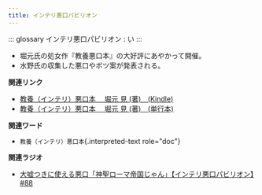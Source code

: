 ```yaml
---
title: インテリ悪口パビリオン
---
```


::: glossary
インテリ悪口パビリオン : い
:::

-   堀元氏の処女作『教養悪口本』の大好評にあやかって開催。
-   水野氏の収集した悪口やボツ案が発表される。

**関連リンク**

-   [教養（インテリ）悪口本 　堀元 見
    (著)　(Kindle)](https://amzn.to/32DleO2)
-   [教養（インテリ）悪口本 　堀元 見
    (著)　(単行本)](https://amzn.to/3Jj42hL)

**関連ワード**

-   `教養（インテリ）悪口本`{.interpreted-text role="doc"}

**関連ラジオ**

-   [大嘘つきに使える悪口「神聖ローマ帝国じゃん」【インテリ悪口パビリオン】#88](https://www.youtube.com/watch?v=wlQrQVzdoVA)
